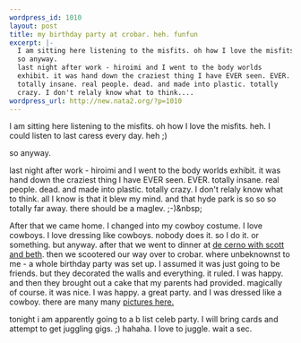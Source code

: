 ```yaml
--- 
wordpress_id: 1010
layout: post
title: my birthday party at crobar. heh. funfun
excerpt: |-
  I am sitting here listening to the misfits. oh how I love the misfits. heh. I could listen to last caress every day. heh ;)
  so anyway. 
  last night after work - hiroimi and I went to the body worlds
  exhibit. it was hand down the craziest thing I have EVER seen. EVER.
  totally insane. real people. dead. and made into plastic. totally
  crazy. I don't relaly know what to think....
wordpress_url: http://new.nata2.org/?p=1010
---
```

<p>I am sitting here listening to the misfits. oh how I love the misfits. heh. I could listen to last caress every day. heh ;)</p>
<p>so anyway. </p>
<p>last night after work - hiroimi and I went to the body worlds exhibit. it was hand down the craziest thing I have EVER seen. EVER. totally insane. real people. dead. and made into plastic. totally crazy. I don't relaly know what to think. all I know is that it blew my mind. and that hyde park is so so so totally far away. there should be a maglev. ;-)&amp;nbsp;<br />
<a href="http://nata2.info/?path=pictures%2Fevents%2F2005%3A03%3A18_27th_birthday_crobar"></a></p>

<p>After that we came home. I changed into my cowboy costume. I love cowboys. I love dressing like cowboys. nobody does it. so I do it. or something. but anyway. after that we went to dinner at <a href="http://nata2.info/?path=pictures%2Fevents%2F2005%3A03%3A18_27th_birthday_crobar&amp;img=IMG_3370.jpg">de cerno with scott and beth</a>. then we scootered our way over to crobar. where unbeknownst to me - a whole birthday party was set up. I assumed it was just going to be friends. but they decorated the walls and everything. it ruled. I was
happy. and then they brought out a cake that my parents had provided. magically of course. it was nice. I was happy. a great party. and I was dressed like a cowboy. there are many many <a href="http://nata2.info/?path=pictures%2Fevents%2F2005%3A03%3A18_27th_birthday_crobar">pictures here.</a></p><p>tonight i am apparently going to a b list celeb party. I will bring cards and attempt to get juggling gigs. ;) hahaha. I love to juggle. wait a sec. </p>
<a href="http://nata2.info/?path=pictures%2Fevents%2F2005%3A03%3A18_27th_birthday_crobar"></a>
<p>&nbsp;</p>

